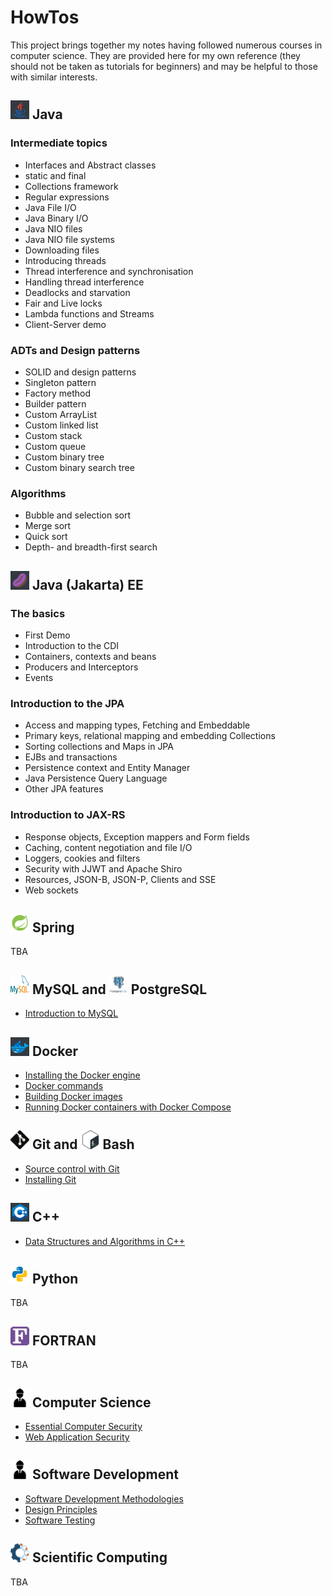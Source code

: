 <link rel="shortcut icon" type="image/x-icon" href="./images/favicon.ico">

# HowTos #

This project brings together my notes having followed numerous courses in computer science. They are provided here for my own reference (they should not be taken as tutorials for beginners) and may be helpful to those with similar interests.

## <img src="./images/icons8-java.svg" width="30" height="30"> Java ##

### Intermediate topics

+ Interfaces and Abstract classes
+ static and final
+ Collections framework
+ Regular expressions
+ Java File I/O
+ Java Binary I/O
+ Java NIO files
+ Java NIO file systems
+ Downloading files
+ Introducing threads
+ Thread interference and synchronisation
+ Handling thread interference
+ Deadlocks and starvation
+ Fair and Live locks
+ Lambda functions and Streams
+ Client-Server demo

### ADTs and Design patterns

+ SOLID and design patterns
+ Singleton pattern
+ Factory method
+ Builder pattern
+ Custom ArrayList
+ Custom linked list
+ Custom stack
+ Custom queue
+ Custom binary tree
+ Custom binary search tree

### Algorithms

+ Bubble and selection sort
+ Merge sort
+ Quick sort
+ Depth- and breadth-first search  

## <img src="./images/icons8-java-bean.svg" width="30" height="30"> Java (Jakarta) EE ##

### The basics

+ First Demo
+ Introduction to the CDI
+ Containers, contexts and beans
+ Producers and Interceptors
+ Events

### Introduction to the JPA

+ Access and mapping types, Fetching and Embeddable
+ Primary keys, relational mapping and embedding Collections
+ Sorting collections and Maps in JPA
+ EJBs and transactions
+ Persistence context and Entity Manager
+ Java Persistence Query Language
+ Other JPA features

### Introduction to JAX-RS

+ Response objects, Exception mappers and Form fields
+ Caching, content negotiation and file I/O
+ Loggers, cookies and filters
+ Security with JJWT and Apache Shiro
+ Resources, JSON-B, JSON-P, Clients and SSE
+ Web sockets

## <img src="./images/icons8-spring-logo.svg" width="30" height="30"> Spring ##

TBA 

## <img src="./images/mysql-icon.svg" width="30" height="30"> MySQL and <img src="./images/postgresql-vertical.svg" width="30" height="30"> PostgreSQL ##

+ [Introduction to MySQL](https://jfspps.github.io/MySQL-notes)

## <img src="./images/icons8-docker.svg" width="30" height="30"> Docker ##

+ [Installing the Docker engine](./Docker/Installation.md)
+ [Docker commands](./Docker/KeyCommands.md)
+ [Building Docker images](./Docker/Dockerfiles.md)
+ [Running Docker containers with Docker Compose](./Docker/DockerCompose.md)

## <img src="./images/Git-Icon-Black.svg" width="30" height="30"> Git and <img src="./images/Bash_Logo_Colored.svg" width="30" height="30"> Bash ##

+ [Source control with Git](./Git/Introduction.md)
+ [Installing Git](./Git/Installation.md)

## <img src="./images/icons8-c++.svg" width="30" height="30"> C++ ##

+ [Data Structures and Algorithms in C++](https://jfspps.github.io/Data-Structures-and-Algorithms)

## <img src="./images/icons8-python.svg" width="30" height="30"> Python ##

TBA

## <img src="./images/Fortran_logo.svg" width="30" height="30"> FORTRAN ##

TBA

## <img src="./images/engineer-281.svg" width="30" height="30"> Computer Science ##

+ [Essential Computer Security](./ComputerScience/ComputerSecurity.md)
+ [Web Application Security](./ComputerScience/WebApplicationSecurity.md)

## <img src="./images/engineer-281.svg" width="30" height="30"> Software Development ##

+ [Software Development Methodologies](./SoftwareEngineering/Methdologies.md)
+ [Design Principles](./SoftwareEngineering/DesignPrinciples.md)
+ [Software Testing](./SoftwareEngineering/SoftwareTesting.md)

## <img src="./images/comp_sci.png" width="30" height="30"> Scientific Computing ##

TBA